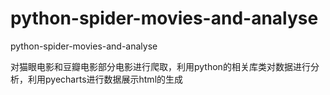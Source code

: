 # python-spider-movies-and-analyse
python-spider-movies-and-analyse

对猫眼电影和豆瓣电影部分电影进行爬取，利用python的相关库类对数据进行分析，利用pyecharts进行数据展示html的生成
